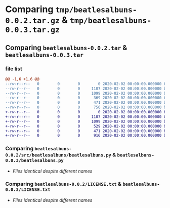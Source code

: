 # Comparing `tmp/beatlesalbuns-0.0.2.tar.gz` & `tmp/beatlesalbuns-0.0.3.tar.gz`

## Comparing `beatlesalbuns-0.0.2.tar` & `beatlesalbuns-0.0.3.tar`

### file list

```diff
@@ -1,6 +1,6 @@
--rw-r--r--   0        0        0        0 2020-02-02 00:00:00.000000 beatlesalbuns-0.0.2/src/beatlesalbuns/__init__.py
--rw-r--r--   0        0        0     1107 2020-02-02 00:00:00.000000 beatlesalbuns-0.0.2/src/beatlesalbuns/beatlesalbuns.py
--rw-r--r--   0        0        0     1099 2020-02-02 00:00:00.000000 beatlesalbuns-0.0.2/LICENSE.txt
--rw-r--r--   0        0        0      369 2020-02-02 00:00:00.000000 beatlesalbuns-0.0.2/README.md
--rw-r--r--   0        0        0      471 2020-02-02 00:00:00.000000 beatlesalbuns-0.0.2/pyproject.toml
--rw-r--r--   0        0        0      756 2020-02-02 00:00:00.000000 beatlesalbuns-0.0.2/PKG-INFO
+-rw-r--r--   0        0        0        0 2020-02-02 00:00:00.000000 beatlesalbuns-0.0.3/__init__.py
+-rw-r--r--   0        0        0     1107 2020-02-02 00:00:00.000000 beatlesalbuns-0.0.3/beatlesalbuns.py
+-rw-r--r--   0        0        0     1099 2020-02-02 00:00:00.000000 beatlesalbuns-0.0.3/LICENSE.txt
+-rw-r--r--   0        0        0      529 2020-02-02 00:00:00.000000 beatlesalbuns-0.0.3/README.md
+-rw-r--r--   0        0        0      471 2020-02-02 00:00:00.000000 beatlesalbuns-0.0.3/pyproject.toml
+-rw-r--r--   0        0        0      916 2020-02-02 00:00:00.000000 beatlesalbuns-0.0.3/PKG-INFO
```

### Comparing `beatlesalbuns-0.0.2/src/beatlesalbuns/beatlesalbuns.py` & `beatlesalbuns-0.0.3/beatlesalbuns.py`

 * *Files identical despite different names*

### Comparing `beatlesalbuns-0.0.2/LICENSE.txt` & `beatlesalbuns-0.0.3/LICENSE.txt`

 * *Files identical despite different names*

